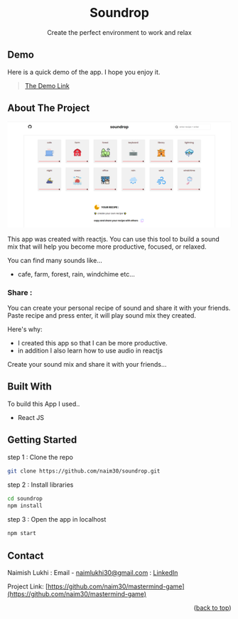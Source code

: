 <div id="top"></div>

<br />
<div align="center">
  <h1 align="center">Soundrop</h1>

  <p align="center">
     Create the perfect environment to work and relax
  </p>
</div>

## Demo

Here is a quick demo of the app. I hope you enjoy it.

> [The Demo Link](https://naim30.github.io/soundrop/)

## About The Project

![Landing page Screenshot](public/homepage.png)

This app was created with reactjs. You can use this tool to build a sound mix that will help you become more productive, focused, or relaxed.
<br>

You can find many sounds like...

- cafe, farm, forest, rain, windchime etc...

### Share :

You can create your personal recipe of sound and share it with your friends.
<br>
Paste recipe and press enter, it will play sound mix they created.

Here's why:

- I created this app so that I can be more productive.
- in addition I also learn how to use audio in reactjs

Create your sound mix and share it with your friends...

## Built With

To build this App I used..

- React JS

## Getting Started

step 1 : Clone the repo

```sh
git clone https://github.com/naim30/soundrop.git
```

step 2 : Install libraries

```sh
cd soundrop
npm install
```

step 3 : Open the app in localhost

```sh
npm start
```

## Contact

Naimish Lukhi :
Email - naimlukhi30@gmail.com :
[LinkedIn](https://www.linkedin.com/in/naimish-lukhi-a2b14a1b9)

Project Link: [https://github.com/naim30/mastermind-game](https://github.com/naim30/mastermind-game)

<p align="right">(<a href="#top">back to top</a>)</p>
